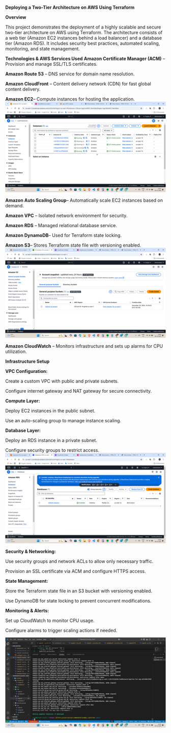 **Deploying a Two-Tier Architecture on AWS Using Terraform**


**Overview**

This project demonstrates the deployment of a highly scalable and secure two-tier architecture on AWS using Terraform. The architecture consists of a web tier (Amazon EC2 instances behind a load balancer) and a database tier (Amazon RDS). It includes security best practices, automated scaling, monitoring, and state management.


**Technologies & AWS Services Used**
**Amazon Certificate Manager (ACM)** – Provision and manage SSL/TLS certificates.

**Amazon Route 53** – DNS service for domain name resolution.

**Amazon CloudFront** – Content delivery network (CDN) for fast global content delivery.

**Amazon EC2**– Compute instances for hosting the application.
![Screenshot](https://github.com/iamnishant22/Deploy-Two-Tier-Architecture-on-AWS-using-Terraform/blob/main/Terra_project/Screenshot%20(133).png?raw=true)


**Amazon Auto Scaling Group**– Automatically scale EC2 instances based on demand.

**Amazon VPC** – Isolated network environment for security.

**Amazon RDS** – Managed relational database service.

**Amazon DynamoDB**– Used for Terraform state locking.

**Amazon S3**– Stores Terraform state file with versioning enabled.
![Screenshot](https://raw.githubusercontent.com/iamnishant22/Deploy-Two-Tier-Architecture-on-AWS-using-Terraform/dd75dd37968694850e682dbef1ad04655c53a4ac/Terra_project/Screenshot%20(122).png)


**Amazon CloudWatch** – Monitors infrastructure and sets up alarms for CPU utilization.

**Infrastructure Setup**

**VPC Configuration:**

Create a custom VPC with public and private subnets.

Configure internet gateway and NAT gateway for secure connectivity.

**Compute Layer:**

Deploy EC2 instances in the public subnet.

Use an auto-scaling group to manage instance scaling.

**Database Layer:**

Deploy an RDS instance in a private subnet.

Configure security groups to restrict access.
![Screenshot](https://raw.githubusercontent.com/iamnishant22/Deploy-Two-Tier-Architecture-on-AWS-using-Terraform/main/Terra_project/Screenshot%20(121).png)


**Security & Networking:**

Use security groups and network ACLs to allow only necessary traffic.

Provision an SSL certificate via ACM and configure HTTPS access.

**State Management:**

Store the Terraform state file in an S3 bucket with versioning enabled.

Use DynamoDB for state locking to prevent concurrent modifications.

**Monitoring & Alerts:**

Set up CloudWatch to monitor CPU usage.

Configure alarms to trigger scaling actions if needed.


![Screenshot](https://github.com/iamnishant22/Deploy-Two-Tier-Architecture-on-AWS-using-Terraform/blob/main/Terra_project/Screenshot%20(134).png?raw=true)

